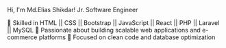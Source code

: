 Hi, I'm Md.Elias Shikdar!
Jr. Software Engineer

🔹 Skilled in HTML || CSS || Bootstrap || JavaScript || React || PHP || Laravel || MySQL
🔹 Passionate about building scalable web applications and e-commerce platforms
🔹 Focused on clean code and database optimization  
